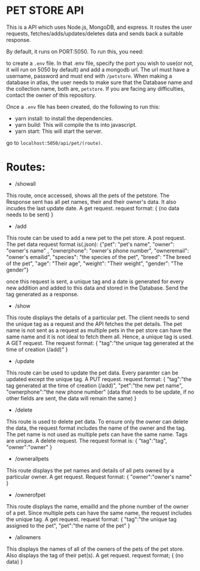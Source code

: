# PET STORE API

This is a API which uses Node.js, MongoDB, and express. It routes the user requests, fetches/adds/updates/deletes data and sends back a suitable response. 

By default, it runs on PORT:5050. 
To run this, you need:

to create a `.env` file. In that .env file, specify the port you wish to use(or not, it will run on 5050 by default) and add a mongodb url. The url must have a username, password and must end with `/petstore`. When making a database in atlas, the user needs to make sure that the Database name and the collection name, both are, `petstore`. 
If you are facing any difficulties, contact the owner of this repository. 

Once a `.env` file has been created, do the following to run this:

* yarn install: to install the dependencies.
* yarn build: This will compile the ts into javascript. 
* yarn start: This will start the server.

go to `localhost:5050/api/pet/(route)`. 

# Routes: 
* /showall 

This route, once accessed, shows all the pets of the petstore. The Response sent has all pet names, their and their owner's data. It also incudes the last update date. 
A get request.
request format:
{
  (no data needs to be sent)
}

* /add

This route can be used to add a new pet to the pet store. 
A post request.
The pet data request format is(.json):
            {"pet": "pet's name",
            "owner": "owner's name" ,
            "ownerphone": "owner's phone number",
            "owneremail": "owner's emailid",
            "species": "the species of the pet",
            "breed": "The breed of the pet",
            "age": "Their age",
            "weight": "Their weight",
            "gender": "The gender"}
            
once this request is sent, a unique tag and a date is generated for every new addition and added to this data and stored in the Database. Send the tag generated as a response. 

* /show 

This route displays the details of a particular pet. The client needs to send the unique tag as a request and the API fetches the pet details. The pet name is not sent as a request as multiple pets in the pet store can have the same name and it is not ideal to fetch them all. Hence, a unique tag is used.
A GET request.
The request format:
{
  "tag":"the unique tag generated at the time of creation (/add)"
}

* /update

This route can be used to update the pet data. Every paramter can be updated except the unique tag.
A PUT request.
request format:
{
"tag":"the tag generated at the time of creation (/add)",
"pet":"the new pet name",
"ownerphone":"the new phone number"
(data that needs to be update, if no other fields are sent, the data will remain the same)
}

* /delete

This route is used to delete pet data. To ensure only the owner can delete the data, the request format includes the name of the owner and the tag. The pet name is not used as multiple pets can have the same name. Tags are unique.
A delete request.
The request format is:
{
"tag":"tag",
"owner":"owner"
}

* /ownerallpets

This route displays the pet names and details of all pets owned by a particular owner. 
A get request.
Request format:
{
"owner":"owner's name"
}

* /ownerofpet

This route displays the name, emailId and the phone number of the owner of a pet. Since multiple pets can have the same name, the request includes the unique tag. 
A get request.
request format:
{
"tag":"the unique tag assigned to the pet",
"pet":"the name of the pet"
}

* /allowners

This displays the names of all of the owners of the pets of the pet store. Also displays the tag of their pet(s). 
A get request. 
request format;
{
(no data)
}
